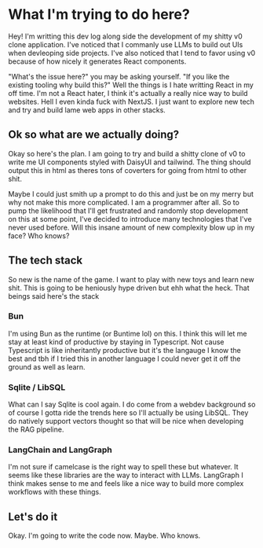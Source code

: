 # What I'm trying to do here?

Hey! I'm writting this dev log along side the development of my shitty v0 clone application. I've noticed that I commanly use
LLMs to build out UIs when devleoping side projects. I've also noticed that I tend to favor using v0 because of how nicely
it generates React components. 

"What's the issue here?" you may be asking yourself. "If you like the existing tooling why build this?" Well the things is
I hate writting React in my off time. I'm not a React hater, I think it's actually a really nice way to build websites. Hell I
even kinda fuck with NextJS. I just want to explore new tech and try and build lame web apps in other stacks.

## Ok so what are we actually doing?

Okay so here's the plan. I am going to try and build a shitty clone of v0 to write me UI components
styled with DaisyUI and tailwind. The thing should output this in html as theres tons of coverters for
going from html to other shit.

Maybe I could just smith up a prompt to do this and just be on my merry but why not make this more complicated.
I am a programmer after all. So to pump the likelihood that I'll get frustrated and randomly stop development on
this at some point, I've decided to introduce many technologies that I've never used before. Will this insane amount
of new complexity blow up in my face? Who knows? 

## The tech stack

So new is the name of the game. I want to play with new toys and learn new shit. This is going to be heniously hype driven but ehh
what the heck. That beings said here's the stack

### Bun

I'm using Bun as the runtime (or Buntime lol) on this. I think this will let me stay at least kind of 
productive by staying in Typescript. Not cause Typescript is like inheritantly productive but it's the langauge I 
know the best and tbh if I tried this in another language I could never get it off the ground as well as learn.

### Sqlite / LibSQL

What can I say Sqlite is cool again. I do come from a webdev background so of course I gotta ride the trends here
so I'll actually be using LibSQL. They do natively support vectors thought so that will be nice when developing the 
RAG pipeline. 

### LangChain and LangGraph

I'm not sure if camelcase is the right way to spell these but whatever. It seems like these libraries are the 
way to interact with LLMs. LangGraph I think makes sense to me and feels like a nice way to build more complex workflows 
with these things. 

## Let's do it

Okay. I'm going to write the code now. Maybe. Who knows.